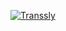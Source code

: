 <a href="https://github.com/Transsly/" target="_blank"><img src="https://gpvc.arturio.dev/Transsly" alt="Transsly"/></a>
